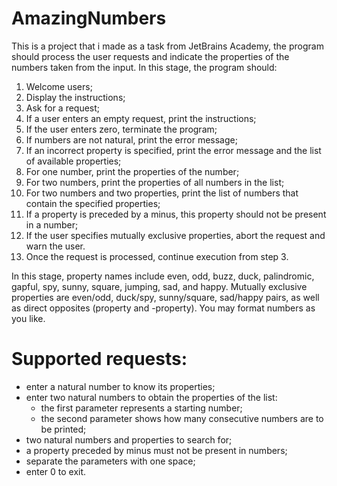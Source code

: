 # AmazingNumbers
 
This is a project that i made as a task from JetBrains Academy, the program should process the user requests and indicate the properties of the numbers taken from the input. In this stage, the program should:

1) Welcome users;
2) Display the instructions;
3) Ask for a request;
4) If a user enters an empty request, print the instructions;
5) If the user enters zero, terminate the program;
6) If numbers are not natural, print the error message;
7) If an incorrect property is specified, print the error message and the list of available properties;
8) For one number, print the properties of the number;
9) For two numbers, print the properties of all numbers in the list;
10) For two numbers and two properties, print the list of numbers that contain the specified properties;
11) If a property is preceded by a minus, this property should not be present in a number;
12) If the user specifies mutually exclusive properties, abort the request and warn the user.
13) Once the request is processed, continue execution from step 3.

In this stage, property names include even, odd, buzz, duck, palindromic, gapful, spy, sunny, square, jumping, sad, and happy. Mutually exclusive properties are even/odd, duck/spy, sunny/square, sad/happy pairs, as well as direct opposites (property and -property). You may format numbers as you like.

# Supported requests:
- enter a natural number to know its properties;
- enter two natural numbers to obtain the properties of the list:
  * the first parameter represents a starting number;
  * the second parameter shows how many consecutive numbers are to be printed;
- two natural numbers and properties to search for;
- a property preceded by minus must not be present in numbers;
- separate the parameters with one space;
- enter 0 to exit.
